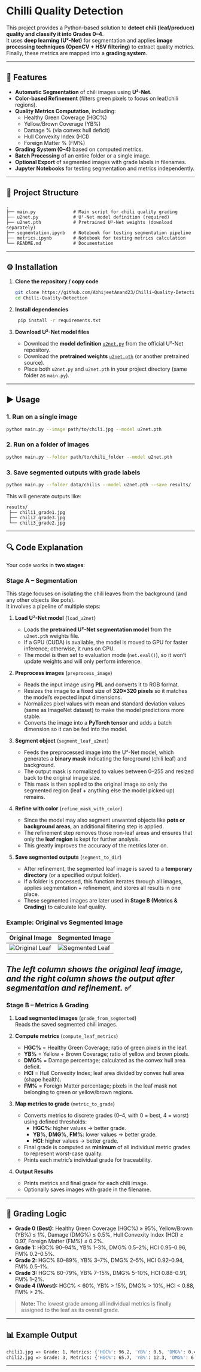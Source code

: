 
# Chilli Quality Detection

This project provides a Python-based solution to **detect chili (leaf/produce) quality and classify it into Grades 0–4**.  
It uses **deep learning (U²-Net)** for segmentation and applies **image processing techniques (OpenCV + HSV filtering)** to extract quality metrics. Finally, these metrics are mapped into a **grading system**.

---

## 🚀 Features
- **Automatic Segmentation** of chili images using **U²-Net**.
- **Color-based Refinement** (filters green pixels to focus on leaf/chili regions).
- **Quality Metrics Computation**, including:
  - Healthy Green Coverage (HGC%)
  - Yellow/Brown Coverage (YB%)
  - Damage % (via convex hull deficit)
  - Hull Convexity Index (HCI)
  - Foreign Matter % (FM%)
- **Grading System (0–4)** based on computed metrics.
- **Batch Processing** of an entire folder or a single image.
- **Optional Export** of segmented images with grade labels in filenames.
- **Jupyter Notebooks** for testing segmentation and metrics independently.

---

## 📂 Project Structure
```
.
├── main.py              # Main script for chili quality grading
├── u2net.py             # U²-Net model definition (required)
├── u2net.pth            # Pretrained U²-Net weights (download separately)
├── segmentation.ipynb   # Notebook for testing segmentation pipeline
├── metrics.ipynb        # Notebook for testing metrics calculation
└── README.md            # Documentation
```

---

## ⚙️ Installation

1. **Clone the repository / copy code**  
   ```bash
   git clone https://github.com/AbhijeetAnand23/Chilli-Quality-Detection.git
   cd Chilli-Quality-Detection
   ```

2. **Install dependencies**  
   ```bash
    pip install -r requirements.txt
   ```

3. **Download U²-Net model files**  
   - Download the **model definition** [`u2net.py`](https://github.com/xuebinqin/U-2-Net/blob/master/model/u2net.py) from the official U²-Net repository.  
   - Download the **pretrained weights** [`u2net.pth`](https://github.com/xuebinqin/U-2-Net) (or another pretrained source).  
   - Place both `u2net.py` and `u2net.pth` in your project directory (same folder as `main.py`).  


---

## ▶️ Usage

### 1. Run on a single image
```bash
python main.py --image path/to/chili.jpg --model u2net.pth
```

### 2. Run on a folder of images
```bash
python main.py --folder path/to/chili_folder --model u2net.pth
```

### 3. Save segmented outputs with grade labels
```bash
python main.py --folder data/chilis --model u2net.pth --save results/
```
This will generate outputs like:
```
results/
 ├── chili1_grade1.jpg
 ├── chili2_grade3.jpg
 └── chili3_grade2.jpg
```

---

## 🔍 Code Explanation

Your code works in **two stages**:

### **Stage A – Segmentation**
This stage focuses on isolating the chili leaves from the background (and any other objects like pots).  
It involves a pipeline of multiple steps:

1. **Load U²-Net model** (`load_u2net`)  
   - Loads the **pretrained U²-Net segmentation model** from the `u2net.pth` weights file.  
   - If a GPU (CUDA) is available, the model is moved to GPU for faster inference; otherwise, it runs on CPU.  
   - The model is then set to evaluation mode (`net.eval()`), so it won’t update weights and will only perform inference.

2. **Preprocess images** (`preprocess_image`)  
   - Reads the input image using **PIL** and converts it to RGB format.  
   - Resizes the image to a fixed size of **320×320 pixels** so it matches the model’s expected input dimensions.  
   - Normalizes pixel values with mean and standard deviation values (same as ImageNet dataset) to make the model predictions more stable.  
   - Converts the image into a **PyTorch tensor** and adds a batch dimension so it can be fed into the model.

3. **Segment object** (`segment_leaf_u2net`)  
   - Feeds the preprocessed image into the U²-Net model, which generates a **binary mask** indicating the foreground (chili leaf) and background.  
   - The output mask is normalized to values between 0–255 and resized back to the original image size.  
   - This mask is then applied to the original image so only the segmented region (leaf + anything else the model picked up) remains.

4. **Refine with color** (`refine_mask_with_color`)  
   - Since the model may also segment unwanted objects like **pots or background areas**, an additional filtering step is applied.  
   - The refinement step removes those non-leaf areas and ensures that only the **leaf region** is kept for further analysis.  
   - This greatly improves the accuracy of the metrics later on.

5. **Save segmented outputs** (`segment_to_dir`)  
   - After refinement, the segmented leaf image is saved to a **temporary directory** (or a specified output folder).  
   - If a folder is processed, this function iterates through all images, applies segmentation + refinement, and stores all results in one place.  
   - These segmented images are later used in **Stage B (Metrics & Grading)** to calculate leaf quality.  

### **Example: Original vs Segmented Image**

| Original Image | Segmented Image |
|----------------|----------------|
| ![Original Leaf](test_images/test2.JPG) | ![Segmented Leaf](segmented_images/test2.JPG) |

*The left column shows the original leaf image, and the right column shows the output after segmentation and refinement.*
✅ 
---

### **Stage B – Metrics & Grading**

1. **Load segmented images** (`grade_from_segmented`)  
   Reads the saved segmented chili images.  

2. **Compute metrics** (`compute_leaf_metrics`)  
   - **HGC%** = Healthy Green Coverage; ratio of green pixels in the leaf.  
   - **YB%** = Yellow + Brown Coverage; ratio of yellow and brown pixels.  
   - **DMG%** = Damage percentage; calculated as the convex hull area deficit.  
   - **HCI** = Hull Convexity Index; leaf area divided by convex hull area (shape health).  
   - **FM%** = Foreign Matter percentage; pixels in the leaf mask not belonging to green or yellow/brown regions.  

3. **Map metrics to grade** (`metric_to_grade`)  
   - Converts metrics to discrete grades (0–4, with 0 = best, 4 = worst) using defined thresholds:  
     - **HGC%**: higher values → better grade.  
     - **YB%**, **DMG%**, **FM%**: lower values → better grade.  
     - **HCI**: higher values → better grade.  
   - Final grade is computed as **minimum** of all individual metric grades to represent worst-case quality.  
   - Prints each metric’s individual grade for traceability.  

4. **Output Results**  
   - Prints metrics and final grade for each chili image.  
   - Optionally saves images with grade in the filename.


---
## 🧮 Grading Logic

- **Grade 0 (Best):** Healthy Green Coverage (HGC%) ≥ 95%, Yellow/Brown (YB%) ≤ 1%, Damage (DMG%) ≤ 0.5%, Hull Convexity Index (HCI) ≥ 0.97, Foreign Matter (FM%) ≤ 0.2%.  
- **Grade 1:** HGC% 90–94%, YB% 1–3%, DMG% 0.5–2%, HCI 0.95–0.96, FM% 0.2–0.5%.  
- **Grade 2:** HGC% 80–89%, YB% 3–7%, DMG% 2–5%, HCI 0.92–0.94, FM% 0.5–1%.  
- **Grade 3:** HGC% 60–79%, YB% 7–15%, DMG% 5–10%, HCI 0.88–0.91, FM% 1–2%.  
- **Grade 4 (Worst):** HGC% < 60%, YB% > 15%, DMG% > 10%, HCI < 0.88, FM% > 2%.  

> **Note:** The lowest grade among all individual metrics is finally assigned to the leaf as its overall grade.

---


## 📊 Example Output
```bash
chili1.jpg => Grade: 1, Metrics: {'HGC%': 96.2, 'YB%': 0.5, 'DMG%': 0.4, 'HCI': 0.98, 'FM%': 0.1}
chili2.jpg => Grade: 3, Metrics: {'HGC%': 65.7, 'YB%': 12.3, 'DMG%': 6.1, 'HCI': 0.89, 'FM%': 2.0}
```
---
